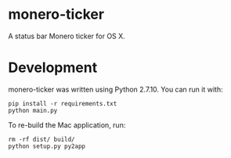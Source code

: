 # monero-ticker

A status bar Monero ticker for OS X.

# Development

monero-ticker was written using Python 2.7.10. You can run it with:

```
pip install -r requirements.txt
python main.py
```

To re-build the Mac application, run:

```
rm -rf dist/ build/
python setup.py py2app
```
